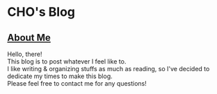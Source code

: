 # CHO's Blog

## [About Me](https://cholib.github.io/about/)

Hello, there!<br>
This blog is to post whatever I feel like to.<br>
I like writing & organizing stuffs as much as reading, so I've decided to dedicate my times to make this blog.<br>
Please feel free to contact me for any questions!
